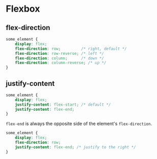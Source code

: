 

# Flexbox



## flex-direction
```css
some_element {
    display: flex;
    flex-direction: row;         /* right, default */
    flex-direction: row-reverse; /* left */
    flex-direction: column;      /* down */
    flex-direction: column-reverse; /* up */
}
```

## justify-content

```css
some_element {
    display: flex;
    justify-content: flex-start; /* default */
    justify-content: flex-end; 
}
```
`flex-end` is always the opposite side of the element's `flex-direction`.

```css
some_element {
    display: flex;
    flex-direction: row;
    justify-content: flex-end; /* justify to the right */
}
```



